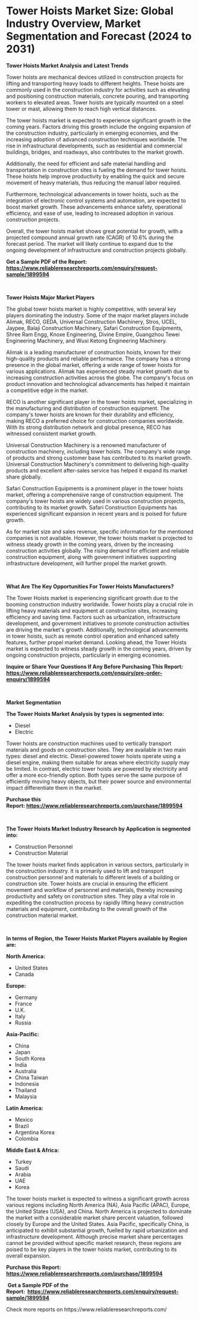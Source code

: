 <p><h1>Tower Hoists Market Size: Global Industry Overview, Market Segmentation and Forecast (2024 to 2031)</h1></p><p><strong>Tower Hoists Market Analysis and Latest Trends</strong></p>
<p><p>Tower hoists are mechanical devices utilized in construction projects for lifting and transporting heavy loads to different heights. These hoists are commonly used in the construction industry for activities such as elevating and positioning construction materials, concrete pouring, and transporting workers to elevated areas. Tower hoists are typically mounted on a steel tower or mast, allowing them to reach high vertical distances.</p><p>The tower hoists market is expected to experience significant growth in the coming years. Factors driving this growth include the ongoing expansion of the construction industry, particularly in emerging economies, and the increasing adoption of advanced construction techniques worldwide. The rise in infrastructural developments, such as residential and commercial buildings, bridges, and roadways, also contributes to the market growth.</p><p>Additionally, the need for efficient and safe material handling and transportation in construction sites is fueling the demand for tower hoists. These hoists help improve productivity by enabling the quick and secure movement of heavy materials, thus reducing the manual labor required.</p><p>Furthermore, technological advancements in tower hoists, such as the integration of electronic control systems and automation, are expected to boost market growth. These advancements enhance safety, operational efficiency, and ease of use, leading to increased adoption in various construction projects.</p><p>Overall, the tower hoists market shows great potential for growth, with a projected compound annual growth rate (CAGR) of 10.6% during the forecast period. The market will likely continue to expand due to the ongoing development of infrastructure and construction projects globally.</p></p>
<p><strong>Get a Sample PDF of the Report:&nbsp; <a href="https://www.reliableresearchreports.com/enquiry/request-sample/1899594">https://www.reliableresearchreports.com/enquiry/request-sample/1899594</a></strong></p>
<p>&nbsp;</p>
<p><strong>Tower Hoists Major Market Players</strong></p>
<p><p>The global tower hoists market is highly competitive, with several key players dominating the industry. Some of the major market players include Alimak, RECO, GEDA, Universal Construction Machinery, Stros, UCEL, Jaypee, Balaji Construction Machinery, Safari Construction Equipments, Shree Ram Engg, Knoxe Engineering, Divine Empire, Guangzhou Tewei Engineering Machinery, and Wuxi Ketong Engineering Machinery.</p><p>Alimak is a leading manufacturer of construction hoists, known for their high-quality products and reliable performance. The company has a strong presence in the global market, offering a wide range of tower hoists for various applications. Alimak has experienced steady market growth due to increasing construction activities across the globe. The company's focus on product innovation and technological advancements has helped it maintain a competitive edge in the market.</p><p>RECO is another significant player in the tower hoists market, specializing in the manufacturing and distribution of construction equipment. The company's tower hoists are known for their durability and efficiency, making RECO a preferred choice for construction companies worldwide. With its strong distribution network and global presence, RECO has witnessed consistent market growth.</p><p>Universal Construction Machinery is a renowned manufacturer of construction machinery, including tower hoists. The company's wide range of products and strong customer base has contributed to its market growth. Universal Construction Machinery's commitment to delivering high-quality products and excellent after-sales service has helped it expand its market share globally.</p><p>Safari Construction Equipments is a prominent player in the tower hoists market, offering a comprehensive range of construction equipment. The company's tower hoists are widely used in various construction projects, contributing to its market growth. Safari Construction Equipments has experienced significant expansion in recent years and is poised for future growth.</p><p>As for market size and sales revenue, specific information for the mentioned companies is not available. However, the tower hoists market is projected to witness steady growth in the coming years, driven by the increasing construction activities globally. The rising demand for efficient and reliable construction equipment, along with government initiatives supporting infrastructure development, will further propel the market growth.</p></p>
<p>&nbsp;</p>
<p><strong>What Are The Key Opportunities For Tower Hoists Manufacturers?</strong></p>
<p><p>The Tower Hoists market is experiencing significant growth due to the booming construction industry worldwide. Tower hoists play a crucial role in lifting heavy materials and equipment at construction sites, increasing efficiency and saving time. Factors such as urbanization, infrastructure development, and government initiatives to promote construction activities are driving the market's growth. Additionally, technological advancements in tower hoists, such as remote control operation and enhanced safety features, further propel market demand. Looking ahead, the Tower Hoists market is expected to witness steady growth in the coming years, driven by ongoing construction projects, particularly in emerging economies.</p></p>
<p><strong>Inquire or Share Your Questions If Any Before Purchasing This Report: <a href="https://www.reliableresearchreports.com/enquiry/pre-order-enquiry/1899594">https://www.reliableresearchreports.com/enquiry/pre-order-enquiry/1899594</a></strong></p>
<p>&nbsp;</p>
<p><strong>Market Segmentation</strong></p>
<p><strong>The Tower Hoists Market Analysis by types is segmented into:</strong></p>
<p><ul><li>Diesel</li><li>Electric</li></ul></p>
<p><p>Tower hoists are construction machines used to vertically transport materials and goods on construction sites. They are available in two main types: diesel and electric. Diesel-powered tower hoists operate using a diesel engine, making them suitable for areas where electricity supply may be limited. In contrast, electric tower hoists are powered by electricity and offer a more eco-friendly option. Both types serve the same purpose of efficiently moving heavy objects, but their power source and environmental impact differentiate them in the market.</p></p>
<p><strong>Purchase this Report:&nbsp;<a href="https://www.reliableresearchreports.com/purchase/1899594">https://www.reliableresearchreports.com/purchase/1899594</a></strong></p>
<p>&nbsp;</p>
<p><strong>The Tower Hoists Market Industry Research by Application is segmented into:</strong></p>
<p><ul><li>Construction Personnel</li><li>Construction Material</li></ul></p>
<p><p>The tower hoists market finds application in various sectors, particularly in the construction industry. It is primarily used to lift and transport construction personnel and materials to different levels of a building or construction site. Tower hoists are crucial in ensuring the efficient movement and workflow of personnel and materials, thereby increasing productivity and safety on construction sites. They play a vital role in expediting the construction process by rapidly lifting heavy construction materials and equipment, contributing to the overall growth of the construction material market.</p></p>
<p>&nbsp;</p>
<p><strong>In terms of Region, the Tower Hoists Market Players available by Region are:</strong></p>
<p>
    <p> <strong> North America: </strong>
        <ul>
            <li>United States</li>
            <li>Canada</li>
        </ul>
        </p> 
    <p> <strong> Europe: </strong>
        <ul>
            <li>Germany</li>
            <li>France</li>
            <li>U.K.</li>
            <li>Italy</li>
            <li>Russia</li>
        </ul>
        </p> 
    <p> <strong> Asia-Pacific: </strong>
        <ul>
            <li>China</li>
            <li>Japan</li>
            <li>South Korea</li>
            <li>India</li>
            <li>Australia</li>
            <li>China Taiwan</li>
            <li>Indonesia</li>
            <li>Thailand</li>
            <li>Malaysia</li>
        </ul>
        </p> 
    <p> <strong> Latin America: </strong>
        <ul>
            <li>Mexico</li>
            <li>Brazil</li>
            <li>Argentina Korea</li>
            <li>Colombia</li>
        </ul>
        </p> 
    <p> <strong> Middle East & Africa: </strong>
        <ul>
            <li>Turkey</li>
            <li>Saudi</li>
            <li>Arabia</li>
            <li>UAE</li>
            <li>Korea</li>
        </ul>
    </p>
    </p>
<p><p>The tower hoists market is expected to witness a significant growth across various regions including North America (NA), Asia Pacific (APAC), Europe, the United States (USA), and China. North America is projected to dominate the market with a considerable market share percent valuation, followed closely by Europe and the United States. Asia Pacific, specifically China, is anticipated to exhibit substantial growth, fuelled by rapid urbanization and infrastructure development. Although precise market share percentages cannot be provided without specific market research, these regions are poised to be key players in the tower hoists market, contributing to its overall expansion.</p></p>
<p><strong>Purchase this Report: <a href="https://www.reliableresearchreports.com/purchase/1899594">https://www.reliableresearchreports.com/purchase/1899594</a></strong></p>
<p>&nbsp;<strong>Get a Sample PDF of the Report:&nbsp;&nbsp;<a href="https://www.reliableresearchreports.com/enquiry/request-sample/1899594">https://www.reliableresearchreports.com/enquiry/request-sample/1899594</a></strong></p>
<p><strong></strong></p>
<p>Check more reports on https://www.reliableresearchreports.com/</p>
